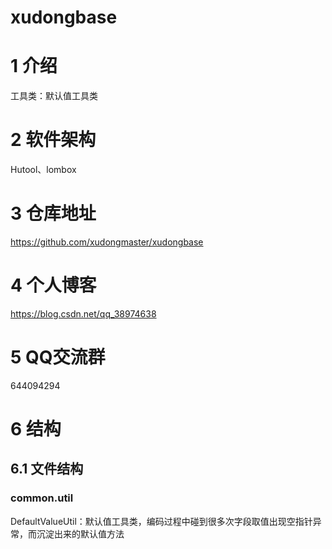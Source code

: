 # xudongbase

# 1 介绍
工具类：默认值工具类

# 2 软件架构
Hutool、lombox
# 3 仓库地址
https://github.com/xudongmaster/xudongbase

# 4 个人博客
https://blog.csdn.net/qq_38974638

# 5 QQ交流群
644094294

# 6 结构
## 6.1 文件结构
### common.util
DefaultValueUtil：默认值工具类，编码过程中碰到很多次字段取值出现空指针异常，而沉淀出来的默认值方法
